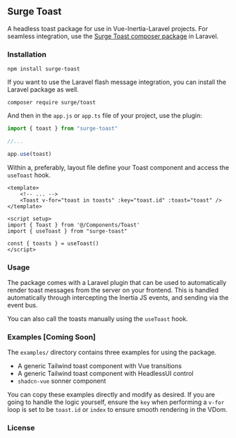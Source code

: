 ## Surge Toast
A headless toast package for use in Vue-Inertia-Laravel projects. For seamless integration, use the [Surge Toast composer package]() in Laravel.


### Installation
```console
npm install surge-toast
```

If you want to use the Laravel flash message integration, you can install the Laravel package as well.
```console
composer require surge/toast
```

And then in the `app.js` or `app.ts` file of your project, use the plugin:

```javascript
import { toast } from "surge-toast"

//...

app.use(toast)
```

Within a, preferably, layout file define your Toast component and access the `useToast` hook.

```vue
<template>
    <!-- ... -->
    <Toast v-for="toast in toasts" :key="toast.id" :toast="toast" />
</template>

<script setup>
import { Toast } from '@/Components/Toast'
import { useToast } from "surge-toast"

const { toasts } = useToast()
</script>
```

### Usage
The package comes with a Laravel plugin that can be used to automatically render toast messages from the server on your frontend. This is handled automatically through intercepting the Inertia JS events, and sending via the event bus.

You can also call the toasts manually using the `useToast` hook. 

### Examples [Coming Soon]
The `examples/` directory contains three examples for using the package.
- A generic Tailwind toast component with Vue transitions
- A generic Tailwind toast component with HeadlessUI control
- `shadcn-vue` sonner component

You can copy these examples directly and modify as desired. If you are going to handle the logic yourself, ensure the `key` when performing a `v-for` loop is set to be `toast.id` or `index` to ensure smooth rendering in the VDom.

### License
